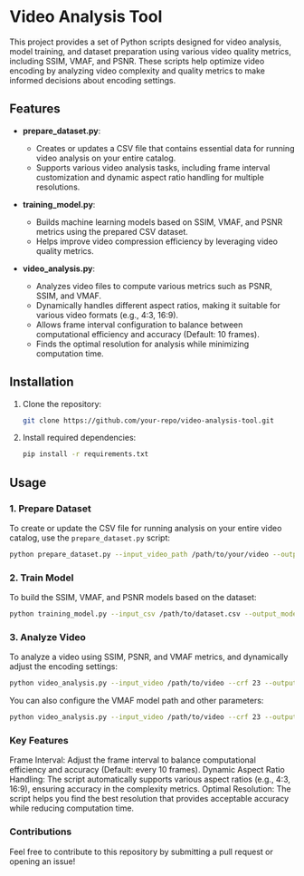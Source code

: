 # Video Analysis Tool

This project provides a set of Python scripts designed for video analysis, model training, and dataset preparation using various video quality metrics, including SSIM, VMAF, and PSNR. These scripts help optimize video encoding by analyzing video complexity and quality metrics to make informed decisions about encoding settings.

## Features

- **prepare_dataset.py**: 
    - Creates or updates a CSV file that contains essential data for running video analysis on your entire catalog.
    - Supports various video analysis tasks, including frame interval customization and dynamic aspect ratio handling for multiple resolutions.
  
- **training_model.py**:
    - Builds machine learning models based on SSIM, VMAF, and PSNR metrics using the prepared CSV dataset.
    - Helps improve video compression efficiency by leveraging video quality metrics.
  
- **video_analysis.py**:
    - Analyzes video files to compute various metrics such as PSNR, SSIM, and VMAF.
    - Dynamically handles different aspect ratios, making it suitable for various video formats (e.g., 4:3, 16:9).
    - Allows frame interval configuration to balance between computational efficiency and accuracy (Default: 10 frames).
    - Finds the optimal resolution for analysis while minimizing computation time.

## Installation

1. Clone the repository:
    ```bash
    git clone https://github.com/your-repo/video-analysis-tool.git
    ```
2. Install required dependencies:
    ```bash
    pip install -r requirements.txt
    ```

## Usage

### 1. Prepare Dataset
To create or update the CSV file for running analysis on your entire video catalog, use the `prepare_dataset.py` script:

```bash
python prepare_dataset.py --input_video_path /path/to/your/video --output_csv /path/to/output.csv
```

### 2. Train Model
To build the SSIM, VMAF, and PSNR models based on the dataset:

```bash
python training_model.py --input_csv /path/to/dataset.csv --output_model /path/to/sav
```

### 3. Analyze Video
To analyze a video using SSIM, PSNR, and VMAF metrics, and dynamically adjust the encoding settings:
```bash
python video_analysis.py --input_video /path/to/video --crf 23 --output_video /path/to/output/video
```

You can also configure the VMAF model path and other parameters:
```bash
python video_analysis.py --input_video /path/to/video --crf 23 --output_video /path/to/output/video --vmaf_model_path /path/to/vmaf/model
```

### Key Features
Frame Interval: Adjust the frame interval to balance computational efficiency and accuracy (Default: every 10 frames).
Dynamic Aspect Ratio Handling: The script automatically supports various aspect ratios (e.g., 4:3, 16:9), ensuring accuracy in the complexity metrics.
Optimal Resolution: The script helps you find the best resolution that provides acceptable accuracy while reducing computation time.

### Contributions
Feel free to contribute to this repository by submitting a pull request or opening an issue!
